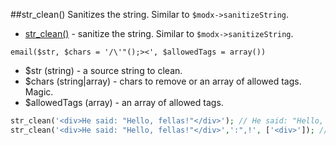 ##str_clean()
Sanitizes the string. Similar to ```$modx->sanitizeString```.

* [str_clean()](./core/components/modhelpers/docs/en/str_clean.md) - sanitize the string. Similar to ```$modx->sanitizeString```.

```email($str, $chars = '/\'"();><', $allowedTags = array())```
- $str (string) - a source string to clean.
- $chars (string|array) - chars to remove or an array of allowed tags. Magic.
- $allowedTags (array) - an array of allowed tags.

```php
str_clean('<div>He said: "Hello, fellas!"</div>'); // He said: "Hello, fellas!
str_clean('<div>He said: "Hello, fellas!"</div>',':",!', ['<div>']); // <div>He said Hello fellas</div>

```